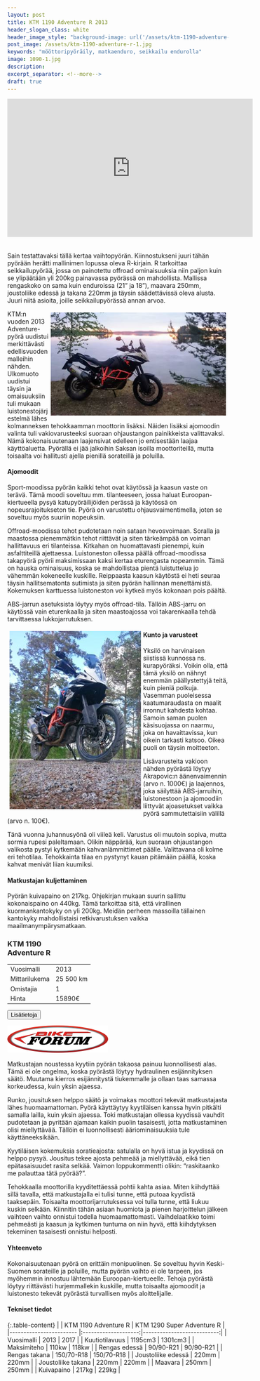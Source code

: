 ```yaml
---
layout: post
title: KTM 1190 Adventure R 2013
header_slogan_class: white
header_image_style: "background-image: url('/assets/ktm-1190-adventure-r-1.jpg'); @media (min-width: 1062px) {background-position: center bottom;}"
post_image: /assets/ktm-1190-adventure-r-1.jpg
keywords: "mööttoripyöräily, matkaenduro, seikkailu endurolla"
image: 1090-1.jpg
description: 
excerpt_separator: <!--more-->
draft: true
---
```


<div class="post-video">
     <iframe width="560" height="315" 
src="https://www.youtube.com/embed/WEn2zYhcWaY" frameborder="0" 
allowfullscreen></iframe>
</div>
<div>&nbsp;</div>

Sain testattavaksi tällä kertaa vaihtopyörän. Kiinnostukseni juuri tähän 
pyörään herätti mallinimen lopussa oleva R-kirjain. R tarkoittaa 
seikkailupyörää, jossa on painotettu offroad ominaisuuksia niin paljon 
kuin se ylipäätään yli 200kg painavassa pyörässä on mahdollista. 
Mallissa rengaskoko on sama kuin enduroissa (21” ja 18”), maavara 250mm, 
joustoliike edessä ja takana 220mm ja täysin säädettävissä oleva alusta. 
Juuri niitä asioita, joille seikkailupyörässä annan arvoa.

<img src="/assets/ktm-1190-adventure-r-2.jpg" style="float: right; padding: 5px;" />

KTM:n vuoden 2013 Adventure-pyörä uudistui merkittävästi edellisvuoden 
malleihin nähden. Ulkomuoto uudistui täysin ja omaisuuksiin tuli mukaan 
luistonestojärjestelmä lähes kolmanneksen tehokkaamman moottorin 
lisäksi. Näiden lisäksi ajomoodin valinta tuli vakiovarusteeksi suoraan 
ohjaustangon painikkeista valittavaksi. Nämä kokonaisuutenaan laajensivat 
edelleen jo entisestään laajaa käyttöaluetta. Pyörällä ei jää jalkoihin 
Saksan isoilla moottoriteillä, mutta toisaalta voi hallitusti ajella 
pienillä sorateillä ja poluilla.

#### Ajomoodit

Sport-moodissa pyörän kaikki tehot ovat käytössä ja kaasun vaste on 
terävä. Tämä moodi soveltuu mm. tilanteeseen, jossa haluat 
Euroopan-kiertueella pysyä katupyöräilijöiden perässä ja käytössä on 
nopeusrajoitukseton tie. Pyörä on varustettu ohjausvaimentimella, joten 
se soveltuu myös suuriin nopeuksiin.

Offroad-moodissa tehot pudotetaan noin sataan hevosvoimaan. Soralla ja 
maastossa pienemmätkin tehot riittävät ja siten tärkeämpää on voiman 
hallittavuus eri tilanteissa. Kitkahan on huomattavasti pienempi, kuin 
asfalttiteillä ajettaessa. Luistoneston ollessa päällä offroad-moodissa 
takapyörä pyörii maksimissaan kaksi kertaa eturengasta nopeammin. Tämä 
on hauska ominaisuus, koska se mahdollistaa pientä luistuttelua jo 
vähemmän kokeneelle kuskille. Reippaasta kaasun käytöstä ei heti seuraa 
täysin hallitsematonta sutimista ja siten pyörän hallinnan menettämistä. 
Kokemuksen karttuessa luistoneston voi kytkeä myös kokonaan pois päältä.

ABS-jarrun asetuksista löytyy myös offroad-tila. Tällöin ABS-jarru on 
käytössä vain eturenkaalla ja siten maastoajossa voi takarenkaalla tehdä 
tarvittaessa lukkojarrutuksen.

<img src="/assets/ktm-1190-adventure-r-3.jpg" style="float: left; padding: 5px;" />

#### Kunto ja varusteet

Yksilö on harvinaisen siistissä kunnossa ns. kurapyöräksi. Voikin olla, 
että tämä yksilö on nähnyt enemmän päällystettyjä teitä, kuin pieniä 
polkuja. Vasemman puoleisessa kaatumaraudasta on maalit irronnut kahdesta 
kohtaa. Samoin saman puolen käsisuojassa on naarmu, joka on 
havaittavissa, kun oikein tarkasti katsoo. Oikea puoli on täysin 
moitteeton.

Lisävarusteita vakioon nähden pyörästä löytyy Akrapovic:n äänenvaimennin 
(arvo n. 1000€) ja laajennos, joka säilyttää ABS-jarruihin, 
luistonestoon ja ajomoodiin liittyvät ajoasetukset vaikka pyörä 
sammutettaisiin välillä (arvo n. 100€).

Tänä vuonna juhannusyönä oli viileä keli. Varustus oli muutoin sopiva, 
mutta sormia rupesi paleltamaan. Olikin näppärää, kun suoraan 
ohjaustangon valikosta pystyi kytkemään kahvanlämmittimet päälle. 
Valittavana oli kolme eri tehotilaa. Tehokkainta tilaa en pystynyt 
kauan pitämään päällä, koska kahvat menivät liian kuumiksi. 

#### Matkustajan kuljettaminen

Pyörän kuivapaino on 217kg. Ohjekirjan mukaan suurin sallittu 
kokonaispaino on 440kg. Tämä tarkoittaa sitä, että virallinen 
kuormankantokyky on yli 200kg. Meidän perheen massoilla tällainen 
kantokyky mahdollistaisi retkivarustuksen vaikka maailmanympärysmatkaan.

<div class="post-advert">
<h3>KTM 1190 <br/> Adventure R</h3>
<table class="table-advert" border="0">
<tr><td class="bold">Vuosimalli</td><td>2013</td></tr>
<tr><td>Mittarilukema</td><td>25 500 km</td></tr>
<tr><td>Omistajia</td><td>1</td></tr>
<tr><td style="border: 0;">Hinta</td><td style="border: 0;">15890€</td></tr>
</table>

<!-- <br/><center><h3>MYYTY!</h3></center> -->

<a href="https://www.nettimoto.com/ktm/1190/2130589" 
onclick="trackOutboundLink('https://www.nettimoto.com/ktm/1190/2130589'); return false;">
  <button>Lisätietoja</button>
</a>

<img src="/assets/logo.png" />
</div>

Matkustajan noustessa kyytiin pyörän takaosa painuu luonnollisesti alas. Tämä 
ei ole ongelma, koska pyörästä löytyy hydraulinen esijännityksen säätö. 
Muutama kierros esijännitystä tiukemmalle ja ollaan taas samassa 
korkeudessa, kuin yksin ajaessa.

Runko, jousituksen helppo säätö ja voimakas moottori tekevät 
matkustajasta lähes huomaamattoman.  Pyörä käyttäytyy kyytiläisen kanssa 
hyvin pitkälti samalla lailla, kuin yksin ajaessa. Toki matkustajan 
ollessa kyydissä vauhdit pudotetaan ja pyritään ajamaan kaikin puolin 
tasaisesti, jotta matkustaminen olisi miellyttävää. Tällöin ei 
luonnollisesti ääriominaisuuksia tule käyttäneeksikään.

Kyytiläisen kokemuksia soratieajosta: satulalla on hyvä istua ja 
kyydissä on helppo pysyä. Jousitus tekee ajosta pehmeää ja miellyttävää, 
eikä tien epätasaisuudet rasita selkää. Vaimon loppukommentti olikin: 
“raskitaanko me palauttaa tätä pyörää?”.

Tehokkaalla moottorilla kyyditettäessä pohtii kahta asiaa. Miten 
kiihdyttää sillä tavalla, että matkustajalla ei tulisi tunne, että 
putoaa kyydistä taaksepäin. Toisaalta moottorijarrutuksessa voi tulla tunne, että 
liukuu kuskin selkään. Kiinnitin tähän asiaan huomiota ja pienen 
harjoittelun jälkeen vaihteen vaihto onnistui todella huomaamattomasti. 
Vaihdelaatikko toimi pehmeästi ja kaasun ja kytkimen tuntuma on niin 
hyvä, että kiihdytyksen tekeminen tasaisesti onnistui helposti.

#### Yhteenveto

Kokonaisuutenaan pyörä on erittäin monipuolinen. Se soveltuu hyvin 
Keski-Suomen sorateille ja poluille, mutta pyörän vaihto ei ole tarpeen, 
jos myöhemmin innostuu lähtemään Euroopan-kiertueelle. Tehoja pyörästä 
löytyy riittävästi hurjemmallekin kuskille, mutta toisaalta ajomoodit ja 
luistonesto tekevät pyörästä turvallisen myös aloittelijalle.

#### **Tekniset tiedot**

{:.table-content}
|                         | KTM 1190 Adventure R | KTM 1290 Super Adventure R |
|------------------------ |:--------------------:|---------------------------:|
| Vuosimalli              |  2013                | 2017                       |
| Kuutiotilavuus          |  1195cm3             | 1301cm3                    |
| Maksimiteho             |  110kw               | 118kw                      |
| Rengas edessä           |  90/90-R21           | 90/90-R21                  |
| Rengas takana           |  150/70-R18          | 150/70-R18                 |
| Joustoliike edessä      |  220mm               | 220mm                      |
| Joustoliike takana      |  220mm               | 220mm                      |
| Maavara                 |  250mm               | 250mm                      |
| Kuivapaino              |  217kg               | 229kg                      |

